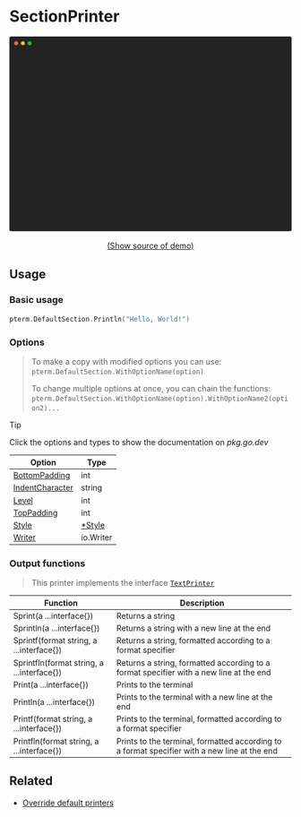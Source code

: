 # SectionPrinter

<!--
Replace all of the following strings with the current printer.
     section Section SectionPrinter DefaultSection
-->

![SectionPrinter Example](https://raw.githubusercontent.com/pterm/pterm/master/_examples/section/animation.svg)

<p align="center"><a href="https://github.com/Sion-L/pterm/blob/master/_examples/section/main.go" target="_blank">(Show source of demo)</a></p>

## Usage

### Basic usage

```go
pterm.DefaultSection.Println("Hello, World!")
```

### Options

> To make a copy with modified options you can use:
> `pterm.DefaultSection.WithOptionName(option)`
>
> To change multiple options at once, you can chain the functions:
> `pterm.DefaultSection.WithOptionName(option).WithOptionName2(option2)...`

> [!TIP]
> Click the options and types to show the documentation on _pkg.go.dev_

| Option                                                                                          | Type                                                       |
| ----------------------------------------------------------------------------------------------- | ---------------------------------------------------------- |
| [BottomPadding](https://pkg.go.dev/github.com/Sion-L/pterm#SectionPrinter.WithBottomPadding)     | int                                                        |
| [IndentCharacter](https://pkg.go.dev/github.com/Sion-L/pterm#SectionPrinter.WithIndentCharacter) | string                                                     |
| [Level](https://pkg.go.dev/github.com/Sion-L/pterm#SectionPrinter.WithLevel)                     | int                                                        |
| [TopPadding](https://pkg.go.dev/github.com/Sion-L/pterm#SectionPrinter.WithTopPadding)           | int                                                        |
| [Style](https://pkg.go.dev/github.com/Sion-L/pterm#SectionPrinter.WithStyle)                     | [\*Style](https://pkg.go.dev/github.com/Sion-L/pterm#Style) |
| [Writer](https://pkg.go.dev/github.com/Sion-L/pterm#SectionPrinter.WithWriter)                   | io.Writer                                                  |

### Output functions

> This printer implements the interface [`TextPrinter`](https://github.com/Sion-L/pterm/blob/master/interface_text_printer.go)

| Function                                   | Description                                                                                  |
| ------------------------------------------ | -------------------------------------------------------------------------------------------- |
| Sprint(a ...interface{})                   | Returns a string                                                                             |
| Sprintln(a ...interface{})                 | Returns a string with a new line at the end                                                  |
| Sprintf(format string, a ...interface{})   | Returns a string, formatted according to a format specifier                                  |
| Sprintfln(format string, a ...interface{}) | Returns a string, formatted according to a format specifier with a new line at the end       |
| Print(a ...interface{})                    | Prints to the terminal                                                                       |
| Println(a ...interface{})                  | Prints to the terminal with a new line at the end                                            |
| Printf(format string, a ...interface{})    | Prints to the terminal, formatted according to a format specifier                            |
| Printfln(format string, a ...interface{})  | Prints to the terminal, formatted according to a format specifier with a new line at the end |

## Related

- [Override default printers](docs/customizing/override-default-printer.md)
